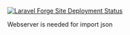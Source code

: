[![Laravel Forge Site Deployment Status](https://img.shields.io/endpoint?url=https%3A%2F%2Fforge.laravel.com%2Fsite-badges%2Fb4ba8dcf-2ce4-4320-9a0e-01d01af7524e%3Fdate%3D1%26commit%3D1&style=plastic)](https://forge.laravel.com/servers/733512/sites/2289968)

Webserver is needed for import json